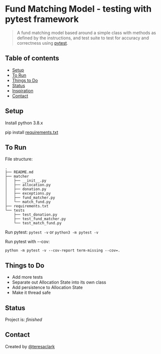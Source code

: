 # Fund Matching Model - testing with pytest framework
> A fund matching model based around a simple class with methods as defined by the instructions, and test suite to test for accuracy and correctness using [pytest](https://docs.pytest.org/en/stable/).

## Table of contents
* [Setup](#setup)
* [To Run](#to-run)
* [Things to Do](#things-to-do)
* [Status](#status)
* [Inspiration](#inspiration)
* [Contact](#contact)

## Setup
Install python 3.8.x

pip install [requirements.txt](requirements.txt)

## To Run

File structure:
```
.
├── README.md
├── matcher
│   ├── __init__.py
│   ├── allocation.py
│   ├── donation.py
│   ├── exceptions.py
│   ├── fund_matcher.py
│   └── match_fund.py
├── requirements.txt
└── tests
    ├── test_donation.py
    ├── test_fund_matcher.py
    └── test_match_fund.py
```

Run pytest:
```pytest -v``` or ```python3 -m pytest -v```

Run pytest with --cov:

```python -m pytest -v --cov-report term-missing --cov=.```

## Things to Do
* Add more tests
* Separate out Allocation State into its own class
* Add persistence to Allocation State
* Make it thread safe

## Status
Project is: _finished_

## Contact
Created by [@teresaclark](https://github.com/tclark000/)
